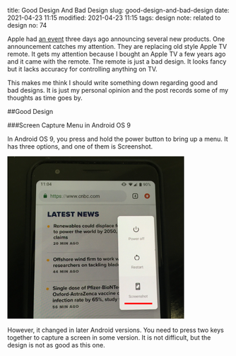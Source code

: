 title: Good Design And Bad Design
slug: good-design-and-bad-design
date: 2021-04-23 11:15
modified: 2021-04-23 11:15
tags: design
note: related to design
no: 74

Apple had [an event](https://www.macrumors.com/2021/04/20/apple-april-event-recap/) 
three days ago announcing several new products. One announcement catches my attention. 
They are replacing old style Apple TV remote. It gets my attention because I bought an Apple TV 
a few years ago and it came with the remote. The remote is just a bad design. It looks fancy 
but it lacks accuracy for controlling anything on TV. 

This makes me think I should write something down regarding good and bad designs. 
It is just my personal opinion and the post records some of my thoughts as time goes by. 

##Good Design

###Screen Capture Menu in Android OS 9

In Android OS 9, you press and hold the power button to bring up a menu. It has three options, and 
one of them is Screenshot.

<div style="max-width: 400px">
  <img class="img-fluid pb-3" src="/images/design/android-cap1.JPG" alt="Andriod capture"> 
</div>

However, it changed in later Android versions. You need to press two keys together to capture a screen 
in some version. It is not difficult, but the design is not as good as this one. 



